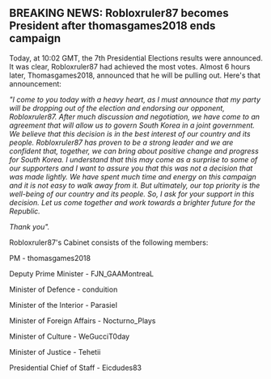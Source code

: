 ## BREAKING NEWS: Robloxruler87 becomes President after thomasgames2018 ends campaign

Today, at 10:02 GMT, the 7th Presidential Elections results were announced. It was clear, Robloxruler87 had achieved the most votes. Almost 6 hours later, Thomasgames2018, announced that he will be pulling out. Here's that announcement: 

_"I come to you today with a heavy heart, as I must announce that my party will be dropping out of the election and endorsing our opponent, Robloxruler87. After much discussion and negotiation, we have come to an agreement that will allow us to govern South Korea in a joint government.
We believe that this decision is in the best interest of our country and its people. Robloxruler87 has proven to be a strong leader and we are confident that, together, we can bring about positive change and progress for South Korea.
I understand that this may come as a surprise to some of our supporters and I want to assure you that this was not a decision that was made lightly. We have spent much time and energy on this campaign and it is not easy to walk away from it. But ultimately, our top priority is the well-being of our country and its people.
So, I ask for your support in this decision. Let us come together and work towards a brighter future for the Republic._

_Thank you"._

Robloxruler87's Cabinet consists of the following members:

PM - thomasgames2018

Deputy Prime Minister - FJN_GAAMontreaL 

Minister of Defence - conduition

Minister of the Interior - ParasieI

Minister of Foreign Affairs - Nocturno_Plays

Minister of Culture - WeGucciT0day 

Minister of Justice - Tehetii

Presidential Chief of Staff - Eicdudes83
